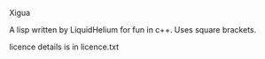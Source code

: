 Xigua

A lisp written by LiquidHelium for fun in c++. Uses square brackets.

licence details is in licence.txt
